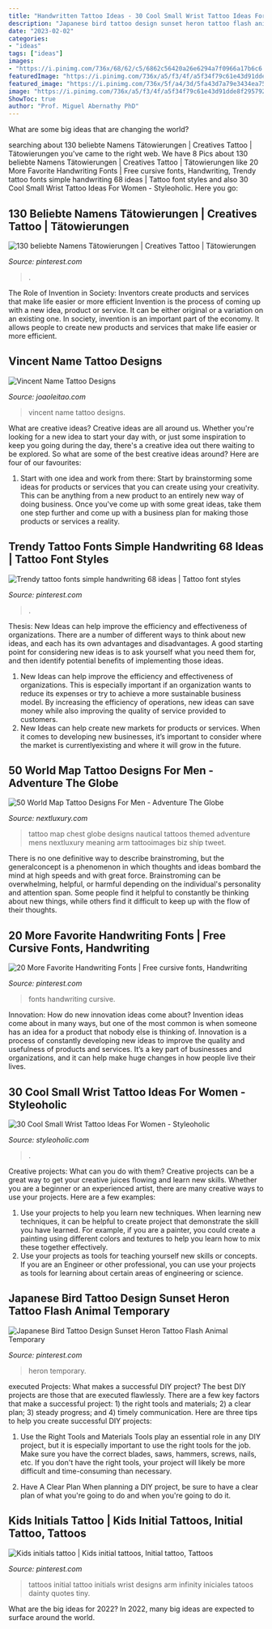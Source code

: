 ```yaml
---
title: "Handwritten Tattoo Ideas - 30 Cool Small Wrist Tattoo Ideas For Women"
description: "Japanese bird tattoo design sunset heron tattoo flash animal temporary"
date: "2023-02-02"
categories:
- "ideas"
tags: ["ideas"]
images:
- "https://i.pinimg.com/736x/68/62/c5/6862c56420a26e6294a7f0966a17b6c6.jpg"
featuredImage: "https://i.pinimg.com/736x/a5/f3/4f/a5f34f79c61e43d91dde8f2957924197.jpg"
featured_image: "https://i.pinimg.com/736x/5f/a4/3d/5fa43d7a79e3434ea7559a4f0cd1303a.jpg"
image: "https://i.pinimg.com/736x/a5/f3/4f/a5f34f79c61e43d91dde8f2957924197.jpg"
ShowToc: true
author: "Prof. Miguel Abernathy PhD"
---
```



What are some big ideas that are changing the world?

	

		
searching about 130 beliebte Namens Tätowierungen | Creatives Tattoo | Tätowierungen you've came to the right web. We have 8 Pics about 130 beliebte Namens Tätowierungen | Creatives Tattoo | Tätowierungen like 20 More Favorite Handwriting Fonts | Free cursive fonts, Handwriting, Trendy tattoo fonts simple handwriting 68 ideas | Tattoo font styles and also 30 Cool Small Wrist Tattoo Ideas For Women - Styleoholic. Here you go:
		
    
## 130 Beliebte Namens Tätowierungen | Creatives Tattoo | Tätowierungen

<img loading=lazy src="https://i.pinimg.com/736x/5f/a4/3d/5fa43d7a79e3434ea7559a4f0cd1303a.jpg" onerror="this.onerror=null;this.src='https://tse2.mm.bing.net/th?id=OIP.Gw-6RdBEx7M1Cgj_3nEKGgHaHC&amp;pid=15.1';" alt="130 beliebte Namens Tätowierungen | Creatives Tattoo | Tätowierungen">

_Source: pinterest.com_

>. 

	

The Role of Invention in Society: Inventors create products and services that make life easier or more efficient
Invention is the process of coming up with a new idea, product or service. It can be either original or a variation on an existing one. In society, invention is an important part of the economy. It allows people to create new products and services that make life easier or more efficient.

    
## Vincent Name Tattoo Designs

<img loading=lazy src="https://www.joaoleitao.com/tattoo-name/files/male-names5/tattoo-design-name-vincent-16.png" onerror="this.onerror=null;this.src='https://tse3.mm.bing.net/th?id=OIP.Yzwr4qQfiustPJ6pwBAGnwHaEC&amp;pid=15.1';" alt="Vincent Name Tattoo Designs">

_Source: joaoleitao.com_

>vincent name tattoo designs. 

	

What are creative ideas?
Creative ideas are all around us. Whether you're looking for a new idea to start your day with, or just some inspiration to keep you going during the day, there's a creative idea out there waiting to be explored. So what are some of the best creative ideas around? Here are four of our favourites: 
1. Start with one idea and work from there: Start by brainstorming some ideas for products or services that you can create using your creativity. This can be anything from a new product to an entirely new way of doing business. Once you've come up with some great ideas, take them one step further and come up with a business plan for making those products or services a reality. 


    
## Trendy Tattoo Fonts Simple Handwriting 68 Ideas | Tattoo Font Styles

<img loading=lazy src="https://i.pinimg.com/736x/a5/f3/4f/a5f34f79c61e43d91dde8f2957924197.jpg" onerror="this.onerror=null;this.src='https://tse1.mm.bing.net/th?id=OIP.Q5S2F-khJpyWAo7AYiPGFAAAAA&amp;pid=15.1';" alt="Trendy tattoo fonts simple handwriting 68 ideas | Tattoo font styles">

_Source: pinterest.com_

>. 

	

Thesis:
New Ideas can help improve the efficiency and effectiveness of organizations.
There are a number of different ways to think about new ideas, and each has its own advantages and disadvantages. A good starting point for considering new ideas is to ask yourself what you need them for, and then identify potential benefits of implementing those ideas.
1) New Ideas can help improve the efficiency and effectiveness of organizations.  This is especially important if an organization wants to reduce its expenses or try to achieve a more sustainable business model. By increasing the efficiency of operations, new ideas can save money while also improving the quality of service provided to customers. 
2) New Ideas can help create new markets for products or services. When it comes to developing new businesses, it’s important to consider where the market is currentlyexisting and where it will grow in the future.

    
## 50 World Map Tattoo Designs For Men - Adventure The Globe

<img loading=lazy src="http://nextluxury.com/wp-content/uploads/mens-world-map-tattoo-on-chest.jpg" onerror="this.onerror=null;this.src='https://tse1.mm.bing.net/th?id=OIP.zyilmiMyoVCiUHi4JtYuKgHaHR&amp;pid=15.1';" alt="50 World Map Tattoo Designs For Men - Adventure The Globe">

_Source: nextluxury.com_

>tattoo map chest globe designs nautical tattoos themed adventure mens nextluxury meaning arm tattooimages biz ship tweet. 

	

There is no one definitive way to describe brainstroming, but the generalconcept is a phenomenon in which thoughts and ideas bombard the mind at high speeds and with great force. Brainstroming can be overwhelming, helpful, or harmful depending on the individual's personality and attention span. Some people find it helpful to constantly be thinking about new things, while others find it difficult to keep up with the flow of their thoughts.

    
## 20 More Favorite Handwriting Fonts | Free Cursive Fonts, Handwriting

<img loading=lazy src="https://i.pinimg.com/736x/c7/0b/8d/c70b8da4a33986f6d974ed15b788e1d5.jpg" onerror="this.onerror=null;this.src='https://tse2.mm.bing.net/th?id=OIP.xBg18R4UMCJ2j3RJD5SbcQHaSE&amp;pid=15.1';" alt="20 More Favorite Handwriting Fonts | Free cursive fonts, Handwriting">

_Source: pinterest.com_

>fonts handwriting cursive. 

	

Innovation: How do new innovation ideas come about?
Invention ideas come about in many ways, but one of the most common is when someone has an idea for a product that nobody else is thinking of. Innovation is a process of constantly developing new ideas to improve the quality and usefulness of products and services. It’s a key part of businesses and organizations, and it can help make huge changes in how people live their lives.

    
## 30 Cool Small Wrist Tattoo Ideas For Women - Styleoholic

<img loading=lazy src="https://i.styleoholic.com/2016/12/Two-words-tattoo-on-the-left-wrist.jpg" onerror="this.onerror=null;this.src='https://tse4.mm.bing.net/th?id=OIP.yIKEf8STQ5-kYZY9dLH3PwHaK5&amp;pid=15.1';" alt="30 Cool Small Wrist Tattoo Ideas For Women - Styleoholic">

_Source: styleoholic.com_

>. 

	

Creative projects: What can you do with them?
Creative projects can be a great way to get your creative juices flowing and learn new skills. Whether you are a beginner or an experienced artist, there are many creative ways to use your projects. Here are a few examples: 
1. Use your projects to help you learn new techniques. When learning new techniques, it can be helpful to create project that demonstrate the skill you have learned. For example, if you are a painter, you could create a painting using different colors and textures to help you learn how to mix these together effectively. 
2. Use your projects as tools for teaching yourself new skills or concepts. If you are an Engineer or other professional, you can use your projects as tools for learning about certain areas of engineering or science.

    
## Japanese Bird Tattoo Design Sunset Heron Tattoo Flash Animal Temporary

<img loading=lazy src="https://i.pinimg.com/736x/68/62/c5/6862c56420a26e6294a7f0966a17b6c6.jpg" onerror="this.onerror=null;this.src='https://tse4.mm.bing.net/th?id=OIP.b14NQ4qs4yxZ48Hg3dQeFAHaHa&amp;pid=15.1';" alt="Japanese Bird Tattoo Design Sunset Heron Tattoo Flash Animal Temporary">

_Source: pinterest.com_

>heron temporary. 

	

executed Projects: What makes a successful DIY project?
The best DIY projects are those that are executed flawlessly. There are a few key factors that make a successful project: 1) the right tools and materials; 2) a clear plan; 3) steady progress; and 4) timely communication. Here are three tips to help you create successful DIY projects:
1. Use the Right Tools and Materials
Tools play an essential role in any DIY project, but it is especially important to use the right tools for the job. Make sure you have the correct blades, saws, hammers, screws, nails, etc. If you don't have the right tools, your project will likely be more difficult and time-consuming than necessary.

2. Have A Clear Plan
When planning a DIY project, be sure to have a clear plan of what you're going to do and when you're going to do it.

    
## Kids Initials Tattoo | Kids Initial Tattoos, Initial Tattoo, Tattoos

<img loading=lazy src="https://i.pinimg.com/736x/d2/be/3c/d2be3c8d3ac1734b57f55ab49c76d426--kids-initial-tattoos-family-tattoos.jpg" onerror="this.onerror=null;this.src='https://tse1.mm.bing.net/th?id=OIP.YUXevxqbVEsEPG8bXkxpwQHaJ4&amp;pid=15.1';" alt="Kids initials tattoo | Kids initial tattoos, Initial tattoo, Tattoos">

_Source: pinterest.com_

>tattoos initial tattoo initials wrist designs arm infinity iniciales tatoos dainty quotes tiny. 

	

What are the big ideas for 2022?
In 2022, many big ideas are expected to surface around the world.

